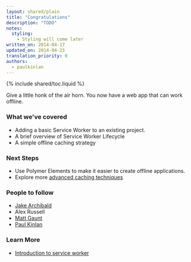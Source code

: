 ```yaml
---
layout: shared/plain
title: "Congratulations"
description: "TODO"
notes:
  styling:
    - Styling will come later
written_on: 2014-04-17
updated_on: 2014-04-23
translation_priority: 0
authors:
  - paulkinlan
---
```


{% include shared/toc.liquid %}

Give a little honk of the air horn. You now have a web app that can work 
offline.

### What we've covered

* Adding a basic Service Worker to an existing project.
* A brief overview of Service Worker Lifecycle
* A simple offline caching strategy

### Next Steps

* Use Polymer Elements to make it easier to create offline applications.
* Explore more [advanced caching 
  techniques](https://jakearchibald.com/2014/offline-cookbook/)

### People to follow

* [Jake Archibald](https://twitter.com/jaffathecake)
* Alex Russell
* [Matt Gaunt](https://twitter.com/gauntface) 
* [Paul Kinlan](https://twitter.com/Paul_Kinlan)

### Learn More

* [Introduction to service 
  worker](http://www.html5rocks.com/en/tutorials/service-worker/introduction/)
  

